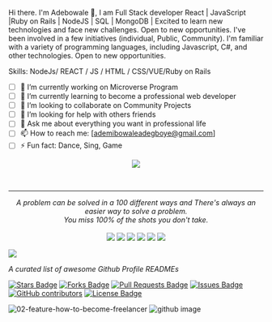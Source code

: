 
Hi there. I'm Adebowale 👋,
I am Full Stack developer
 React | JavaScript |Ruby on Rails | NodeJS | SQL | MongoDB | Excited to learn new technologies and face new challenges. Open to new opportunities. I've been involved in a few initiatives (individual, Public, Community). I'm familiar with a variety of programming languages, including Javascript, C#, and other technologies. Open to new opportunities.
 
 
Skills: NodeJs/ REACT / JS / HTML / CSS/VUE/Ruby on Rails

- [ ] 🔭 I’m currently working on Microverse Program
- [ ] 🌱 I’m currently learning to become a professional web developer
- [ ] 👯 I’m looking to collaborate on Community Projects
- [ ] 🤔 I’m looking for help with others friends
- [ ] 💬 Ask me about everything you want in professional life
- [ ] 📫 How to reach me: [ademibowaleadegboye@gmail.com]
- [ ] ⚡ Fun fact: Dance, Sing, Game

<p align="center">
  <img src="https:https://ademibowale-professional-portfolio.netlify.app/api?text=Hey Everyone!🕹️&animation=fadeIn&type=waving&color=gradient&height=100"/>
</p>
<br>

<hr>
<p align="center">
   <i>A problem can be solved in a 100 different ways and There's always an easier way to solve a problem.</i>
   <br>
   <i>You miss 100% of the shots you don't take.</i>
   <br>
<br>
<a target="_blank" href="https://ademibowaleadegboye.com/"><img src="https://img.shields.io/badge/-WEB-FF4088?style=for-the-badge&logo=Hugo&logoColor=white"></img></a>	
<a target="_blank" href="https://www.linkedin.com/ademibowale"><img src="https://img.shields.io/badge/-LinkedIn-0077B5?style=for-the-badge&logo=Linkedin&logoColor=white"></img></a>
<a target="_blank" href="mailto:ademibowaleadegboye@gmail.com"><img src="https://img.shields.io/badge/-Gmail-D14836?style=for-the-badge&logo=Gmail&logoColor=white"></img></a>
<a target="_blank" href="https://public.tableau.com/app/profile/hycrown.wale.adebowale"><img src="https://img.shields.io/badge/-Tableau-E97627?style=for-the-badge&logo=Tableau&logoColor=white"></img></a>
<a target="_blank" href="https://medium.com/@ademi-adex-hycrown"><img src="https://img.shields.io/badge/-Medium-12100E?style=for-the-badge&logo=Medium&logoColor=white"></img></a>
<a target="_blank" href="https://twitter.com/Ademibowale1"><img src="https://img.shields.io/badge/-Twitter-1DA1F2?style=for-the-badge&logo=Twitter&logoColor=white"></img></a>

<br>
</p>       
<!---
ademibowale/ademibowale is a ✨ special ✨ repository because its `README.md` (this file) appears on your GitHub profile.
You can click the Preview link to take a look at your changes.
--->

<a href="https://twitter.com/abhisheknaiidu" ><img src="https://img.shields.io/twitter/follow/abhisheknaiidu.svg?style=social" /> </a>
<br>

<i>A curated list of awesome Github Profile READMEs</i>

<a href="https://github.com/ademibowale/awesome-github-profile-readme/stargazers"><img src="https://img.shields.io/github/stars/abhisheknaiidu/awesome-github-profile-readme" alt="Stars Badge"/></a>
<a href="https://https://github.com/ademibowale/awesome-github-profile-readme/network/members"><img src="https://img.shields.io/github/forks/abhisheknaiidu/awesome-github-profile-readme" alt="Forks Badge"/></a>
<a href="https://https://github.com/ademibowale/awesome-github-profile-readme/pulls"><img src="https://img.shields.io/github/issues-pr/abhisheknaiidu/awesome-github-profile-readme" alt="Pull Requests Badge"/></a>
<a href="https://https://github.com/ademibowale/awesome-github-profile-readme/issues"><img src="https://img.shields.io/github/issues/abhisheknaiidu/awesome-github-profile-readme" alt="Issues Badge"/></a>
<a href="https://github.com/ademibowale/awesome-github-profile-readme/graphs/contributors"><img alt="GitHub contributors" src="https://img.shields.io/github/contributors/abhisheknaiidu/awesome-github-profile-readme?color=2b9348"></a>
<a href="https://https://github.com/ademibowale/awesome-github-profile-readme/blob/master/LICENSE"><img src="https://img.shields.io/github/license/abhisheknaiidu/awesome-github-profile-readme?color=2b9348" alt="License Badge"/></a>


</div>

![02-feature-how-to-become-freelancer](https://user-images.githubusercontent.com/92458236/190349729-7ef8154e-8ef4-41a6-ac81-a5d19017574a.png)
![github image](https://user-images.githubusercontent.com/92458236/190349796-f9988f8b-b3ec-476e-9602-dc9f019bddc8.gif)
